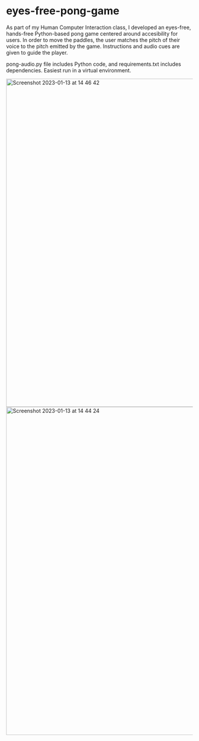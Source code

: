 # eyes-free-pong-game

As part of my Human Computer Interaction class, I developed an eyes-free, hands-free Python-based pong game centered around accesibility for users. 
In order to move the paddles, the user matches the pitch of their voice to the pitch emitted by the game. Instructions and audio cues 
are given to guide the player.

pong-audio.py file includes Python code, and requirements.txt includes dependencies. Easiest run in a virtual environment.



<img width="885" alt="Screenshot 2023-01-13 at 14 46 42" src="https://user-images.githubusercontent.com/116524510/212416199-aee3ecb7-d0cf-48cd-a372-b5181099be7e.png">

<img width="885" alt="Screenshot 2023-01-13 at 14 44 24" src="https://user-images.githubusercontent.com/116524510/212416200-953652e5-66ef-4ca7-ad69-8308926c28ed.png">
